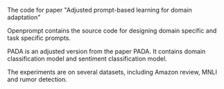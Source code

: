 The code for paper "Adjusted prompt-based learning for domain adaptation"

Openprompt contains the source code for designing domain specific and task specific prompts.

PADA is an adjusted version from the paper PADA. It contains domain classification model and sentiment classification model.

The experiments are on several datasets, including Amazon review, MNLI and rumor detection.

